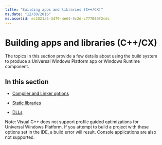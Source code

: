 ```yaml
---
title: "Building apps and libraries (C++/CX)"
ms.date: "12/30/2016"
ms.assetid: ec2821a5-3479-4e64-9c2d-c777049f2cdc
---
```

# Building apps and libraries (C++/CX)

The topics in this section provide a few details about using the build system to produce a Universal Windows Platform app or Windows Runtime component.

## In this section

- [Compiler and Linker options](../cppcx/compiler-and-linker-options-c-cx.md)

- [Static libraries](../cppcx/static-libraries-c-cx.md)

- [DLLs](../cppcx/dlls-c-cx.md)

Note: Visual C++ does not support profile guided optimizations for Universal Windows Platform. If you attempt to build a project with these options set in the IDE, a build error will result. Console applications are also not supported.